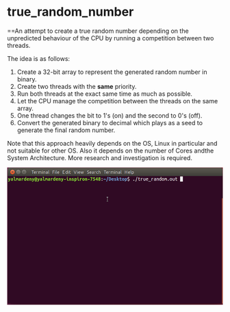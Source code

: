 # true_random_number
==An attempt to create a true random number depending on the unpredicted behaviour of the CPU by running a competition between two threads.

The idea is as follows:
1. Create a 32-bit array to represent the generated random number in binary.
2. Create two threads with the **same** priority.
3. Run both threads at the exact same time as much as possible.
4. Let the CPU manage the competition between the threads on the same array.
5. One thread changes the bit to 1's (on) and the second to 0's (off).
6. Convert the generated binary to decimal which plays as a seed to generate the final random number.

Note that this approach heavily depends on the OS, Linux in particular and not suitable for other OS. Also it depends on the number of Cores andthe System Architecture.
More research and investigation is required.

![ALT TEXT](https://github.com/John-Almardeny/true_random_number/blob/master/true_random.gif?raw=true) 

